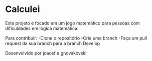 # Calculei

Este projeto é focado em um jogo matemático para pessoas com dificuldades em lógica matemática.

Para contribuir:
-Clone o repositório
-Crie uma branch
-Faça um pull request da sua branch para a branch Develop

Desenvolvido por joaosf e gnovakovski
